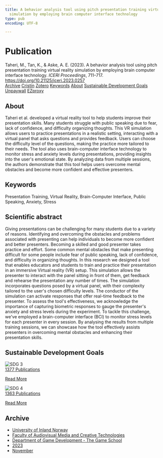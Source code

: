 ```yaml
---
title: A behavior analysis tool using pitch presentation training virtual reality
  simulation by employing brain computer interface technology
type: pub
encoding: UTF-8

---
```

<h1>Publication</h1>
<article id="csl-bib-container-ZZBW235L" class="csl-bib-container">
  <div class="csl-bib-body"> <div class="csl-entry">Taheri, M., Tan, K., &#38; Aske, A. E. (2023). A behavior analysis tool using pitch presentation training virtual reality simulation by employing brain computer interface technology. <i>ICERI Proceedings</i>, 711–717. <a href="https://doi.org/10.21125/iceri.2023.0257">https://doi.org/10.21125/iceri.2023.0257</a></div> </div>
  <div class="csl-bib-buttons">
    <a href="#taxonomy-article-ZZBW235L" alt="archive" class="csl-bib-button">Archive</a>
    <a href="https://app.cristin.no/results/show.jsf?id=2206938" alt="Cristin" class="csl-bib-button">Cristin</a>
    <a href="http://zotero.org/groups/5881554/items/ZZBW235L" alt="Zotero" class="csl-bib-button">Zotero</a>
    <a href="#keywords-article-ZZBW235L" alt="keywords" class="csl-bib-button">Keywords</a>
    <a href="#about-article-ZZBW235L" alt="about_pub" class="csl-bib-button">About</a>
    <a href="#sdg-article-ZZBW235L" alt="sdg" class="csl-bib-button">Sustainable Development Goals</a>
    <a href="https://doi.org/10.21125/iceri.2023.0257" alt="Unpaywall" class="csl-bib-button">Unpaywall</a>
    <a href="https://doi.org/10.21125/iceri.2023.0257" alt="EZproxy" class="csl-bib-button">EZproxy</a>
  </div>
  <div id="csl-bib-meta-container-ZZBW235L"></div>
</article>
<div id="csl-bib-meta-ZZBW235L" class="csl-bib-meta">
  <article id="about-article-ZZBW235L" class="about_pub-article">
    <h1>About</h1>
    Taheri et al. developed a virtual reality tool to help students improve their presentation skills. Many students struggle with public speaking due to fear, lack of confidence, and difficulty organizing thoughts. This VR simulation allows users to practice presentations in a realistic setting, interacting with a virtual panel that asks questions and provides feedback. Users can choose the difficulty level of the questions, making the practice more tailored to their needs. The tool also uses brain-computer interface technology to monitor stress and anxiety levels during presentations, providing insights into the user's emotional state. By analyzing data from multiple sessions, the authors demonstrate that this tool helps users overcome mental obstacles and become more confident and effective presenters.
  </article>
  <article id="keywords-article-ZZBW235L" class="keywords-article">
    <h1>Keywords</h1>
    Presentation Training, Virtual Reality, Brain-Computer Interface, Public Speaking, Anxiety, Stress
  </article>
  <article id="abstract-article-ZZBW235L" class="abstract-article">
    <h1>Scientific abstract</h1>
    Giving presentations can be challenging for many students due to a variety of reasons. Identifying and overcoming the obstacles and problems associated with presenting can help individuals to become more confident and better presenters. Becoming a skilled and good presenter takes practice and effort. Some 
common mental obstacles that make presenting difficult for some people include fear of public speaking, lack of confidence, and difficulty in organizing thoughts. In this research we designed a tool that enables educators and students to train and practice their presentation in an immersive Virtual reality (VR) setup. 
This simulation allows the presenter to interact with the panel sitting in front of them, get feedback and rehearse the presentation any number of times. The simulation incorporates questions posed by a virtual panel, with their complexity tailored to the user's chosen difficulty levels. The conductor of the simulation 
can activate responses that offer real-time feedback to the presenter. To assess the tool's effectiveness, we acknowledge the importance of capturing biometric responses to gauge the presenter's anxiety and stress levels during the experiment. To tackle this challenge, we've employed a brain-computer interface 
(BCI) to monitor stress levels for each presenter in every session. By analysing the results from multiple training sessions, we can showcase how the tool effectively assists presenters in overcoming mental obstacles and enhancing their presentation skills.
  </article>
  <article id="sdg-article-ZZBW235L" class="sdg-article">
    <h1>Sustainable Development Goals</h1>
    <div class="sdg-container"><div id="sdg3" class="sdg">
        <img src="{{< params subfolder >}}images/sdg/sdg03_en.png" class="image" alt="SDG 3">
        <div class="sdg-overlay">
          <a href="{{< params subfolder >}}en/archive/?sdg=3#archive" class="sdg-publication-count"><span>1377</span> Publications</a>
          <p><a href="https://sdgs.un.org/goals/goal3" class="sdg-read-more">Read More</a></p>
        </div>
      </div> <div id="sdg4" class="sdg">
        <img src="{{< params subfolder >}}images/sdg/sdg04_en.png" class="image" alt="SDG 4">
        <div class="sdg-overlay">
          <a href="{{< params subfolder >}}en/archive/?sdg=4#archive" class="sdg-publication-count"><span>1363</span> Publications</a>
          <p><a href="https://sdgs.un.org/goals/goal4" class="sdg-read-more">Read More</a></p>
        </div>
      </div></div>
  </article>
  <article id="taxonomy-article-ZZBW235L" class="taxonomy-article">
    <h1>Archive</h1>
    <ul>
      <li><a href="{{< params subfolder >}}en/archive/?key=3DCRN523">University of Inland Norway</a></li>
      <li><a href="{{< params subfolder >}}en/archive/?key=8XUDF4FD">Faculty of Audiovisual Media and Creative Technologies</a></li>
      <li><a href="{{< params subfolder >}}en/archive/?key=BG42VG37">Department of Game Development - The Game School</a></li>
      <li><a href="{{< params subfolder >}}en/archive/?key=RDJM7INQ">2023</a></li>
      <li><a href="{{< params subfolder >}}en/archive/?key=FXGS4W8B">November</a></li>
    </ul>
  </article>
</div>
